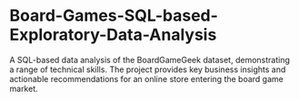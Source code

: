 # Board-Games-SQL-based-Exploratory-Data-Analysis
A SQL-based data analysis of the BoardGameGeek dataset, demonstrating a range of technical skills. The project provides key business insights and actionable recommendations for an online store entering the board game market.
